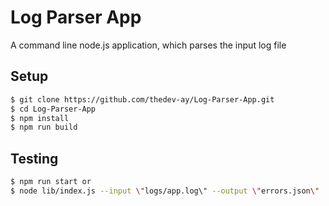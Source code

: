 # Log Parser App
A command line node.js application, which parses the input log file

## Setup
```bash
$ git clone https://github.com/thedev-ay/Log-Parser-App.git
$ cd Log-Parser-App
$ npm install
$ npm run build
```

## Testing
```bash
$ npm run start or
$ node lib/index.js --input \"logs/app.log\" --output \"errors.json\"
```
